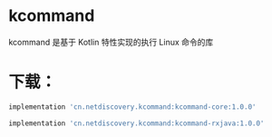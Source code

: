 # kcommand

kcommand 是基于 Kotlin 特性实现的执行 Linux 命令的库

# 下载：

```groovy
implementation 'cn.netdiscovery.kcommand:kcommand-core:1.0.0'
```

```groovy
implementation 'cn.netdiscovery.kcommand:kcommand-rxjava:1.0.0'
```